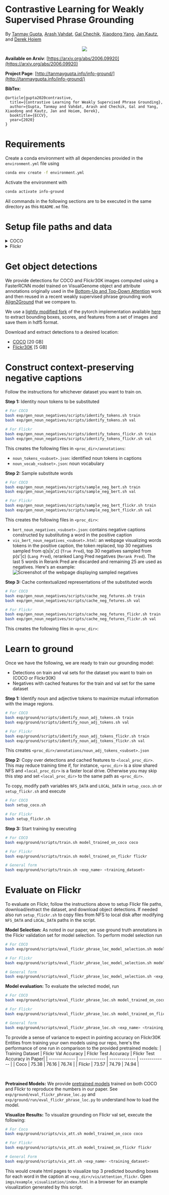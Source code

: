 # Contrastive Learning for Weakly Supervised Phrase Grounding
By [Tanmay Gupta](http://tanmaygupta.info/info-ground/), [Arash Vahdat](http://latentspace.cc/arash_vahdat/), [Gal Chechik](https://chechiklab.biu.ac.il/~gal/), [Xiaodong Yang](https://xiaodongyang.org/), [Jan Kautz](https://research.nvidia.com/person/jan-kautz), and [Derek Hoiem](http://dhoiem.cs.illinois.edu/)

<p align="center">
    <img src="imgs/info-ground-arch.png">
</p>

**Available on Arxiv**: [https://arxiv.org/abs/2006.09920](https://arxiv.org/abs/2006.09920)

**Project Page**: [http://tanmaygupta.info/info-ground/](http://tanmaygupta.info/info-ground/)

**BibTex**:
```
@article{gupta2020contrastive,
  title={Contrastive Learning for Weakly Supervised Phrase Grounding},
  author={Gupta, Tanmay and Vahdat, Arash and Chechik, Gal and Yang, Xiaodong and Kautz, Jan and Hoiem, Derek},
  booktitle={ECCV},
  year={2020}
}
```

# Requirements
Create a conda environment with all dependencies provided in the `environment.yml` file using
```bash
conda env create -f environment.yml
```

Activate the environment with
```bash
conda activate info-ground
```

All commands in the following sections are to be executed in the same directory as this `README.md` file.

# Setup file paths and data

<details><summary>COCO</summary>

Update the following paths in `yaml/coco.yml`:

- `downloads_dir`: directory where COCO data would be downloaded (next section provides commands for downloading and)
- `proc_dir`: directory where processed COCO data would be stored
- `exp_dir`: directory where COCO experiment runs would be saved
- `image_dir`: directory where COCO images would be extracted
- `local_proc_dir`: a local copy of `proc_dir` if frequent reads from `proc_dir` is a problem. This is useful, for example, if `proc_dir` is NFS shared across multiple machines and `local_proc_dir` is local data storage for the machine you want to run experiments on. We provide scripts for copying files from `proc_dir` to `local_proc_dir`.

In my setup `downloads_dir`, `proc_dir`, and `exp_dir` are directories on a shared NFS storage while `image_dir` and `local_proc_dir` point to local storage. 

Once the paths are setup in `yaml/coco.yml`, run the following:
```python
# download COCO images and annotations to downloads_dir
python -m data.coco.download
# extract annotations to coco_proc
python -m data.coco.extract_annos
# extract images to image_dir
python -m data.coco.extract_images
```
</details>

<details><summary>Flickr</summary>

Set the `download_dir` variable in `data/flickr/download.sh` to the location where you would like to download the Flickr30K Entities annotations and splits from the github repository. Now, run the following the download and extract the contents of the downloaded `annotations.zip` file in the same directory:
```bash
# clone Flickr30K Entities github repo and extract annotations and splits
bash data/flickr/download.sh
# process annotations into easy to read json files
bash data/flickr/process_annos.sh
```

For access to Flickr30K images, please follow the instructions <a href="http://bryanplummer.com/Flickr30kEntities/">here</a>. You might be required to fill a form. Download the images to a convenient directory whose path will be referred to as `image_dir`.

Now, update the following paths in `yaml/flickr.yml`:
- `downloads_dir`: directory where Flickr data were downloaded (same as the path provided in download.sh file)
- `anno_dir`: directory where Annotations were extracted from the downloaded `annotations.zip` file. This would be `<downloads_dir>/Annotations`.
- `sent_dir`: directory where Sentences were extracted from the downloaded `annotations.zip` file. This would be `<downloads_dir>/Sentences`.
- `proc_dir`: directory where processed Flickr data would be stored
- `exp_dir`: directory where Flickr experiment runs would be saved
- `image_dir`: directory where Flickr images would be extracted
- `local_proc_dir`: a local copy of `proc_dir` if frequent reads from `proc_dir` is a problem. This is useful, for example, if `proc_dir` is NFS shared across multiple machines and `local_proc_dir` is local data storage for the machine you want to run experiments on. We provide scripts for copying files from `proc_dir` to `local_proc_dir`.

In my setup `downloads_dir`, `proc_dir`, and `exp_dir` are directories on a shared NFS storage while `image_dir` and `local_proc_dir` point to local storage. 


</details>


# Get object detections

We provide detections for COCO and Flickr30K images computed using a FasterRCNN model trained on VisualGenome object and attribute annotations originally used in the [Bottom-Up and Top-Down Attention](https://arxiv.org/abs/1707.07998) work and then reused in a recent weakly supervised phrase grounding work [Align2Ground](https://arxiv.org/abs/1903.11649) that we compare to. 

We use a [lightly modified fork](https://github.com/BigRedT/bottom-up-features) of the pytorch implementation available [here](https://github.com/violetteshev/bottom-up-features) to extract bounding boxes, scores, and features from a set of images and save them in hdf5 format. 

Download and extract detections to a desired location:
- [COCO](https://drive.google.com/file/d/1I70cDM2MEe56tZVq8PELffm3S13uYjHV/view?usp=sharing) [20 GB]
- [Flickr30K](https://drive.google.com/file/d/1CxTY38nKPFe9wikEdpeU-XXMwbFs77GV/view?usp=sharing) [5 GB]


# Construct context-preserving negative captions

Follow the instructions for whichever dataset you want to train on.

**Step 1:** Identity noun tokens to be substituted
```bash
# For COCO
bash exp/gen_noun_negatives/scripts/identify_tokens.sh train
bash exp/gen_noun_negatives/scripts/identify_tokens.sh val

# For Flickr
bash exp/gen_noun_negatives/scripts/identify_tokens_flickr.sh train
bash exp/gen_noun_negatives/scripts/identify_tokens_flickr.sh val
```
This creates the following files in `<proc_dir>/annotations`:
- `noun_tokens_<subset>.json`: identified noun tokens in captions
- `noun_vocab_<subset>.json`: noun vocabulary

**Step 2:** Sample substitute words 
```bash
# For COCO
bash exp/gen_noun_negatives/scripts/sample_neg_bert.sh train
bash exp/gen_noun_negatives/scripts/sample_neg_bert.sh val

# For Flickr
bash exp/gen_noun_negatives/scripts/sample_neg_bert_flickr.sh train
bash exp/gen_noun_negatives/scripts/sample_neg_bert_flickr.sh val
```
This creates the following files in `<proc_dir>`:
- `bert_noun_negatives_<subset>.json`: contains negative captions constructed by substituting a word in the positive caption
- `vis_bert_noun_negatives_<subset>.html`: an webpage visualizing words tokens in the positive caption, the token replaced, top 30 negatives sampled from q(s|s',c) (`True Pred`), top 30 negatives sampled from p(s'|c) (`Lang Pred`), reranked Lang Pred negatives (`Rerank Pred`). The last 5 words in Rerank Pred are discarded and remaining 25 are used as negatives. Here's an example:  
![Screenshot of the webpage displaying sampled negatives](imgs/sampled_negatives.png)

**Step 3:** Cache contextualized representations of the substituted words
```bash
# For COCO
bash exp/gen_noun_negatives/scripts/cache_neg_fetures.sh train
bash exp/gen_noun_negatives/scripts/cache_neg_fetures.sh val

# For Flickr
bash exp/gen_noun_negatives/scripts/cache_neg_fetures_flickr.sh train
bash exp/gen_noun_negatives/scripts/cache_neg_fetures_flickr.sh val
```
This creates the following files in `<proc_dir>`:


# Learn to ground

Once we have the following, we are ready to train our grounding model:
- Detections on train and val sets for the dataset you want to train on (COCO or Flickr30K)
- Negatives with cached features for the train and val set for the same dataset

**Step 1:** Identify noun and adjective tokens to maximize mutual information with the image regions.
```bash
# For COCO
bash exp/ground/scripts/identify_noun_adj_tokens.sh train
bash exp/ground/scripts/identify_noun_adj_tokens.sh val

# For Flickr
bash exp/ground/scripts/identify_noun_adj_tokens_flickr.sh train
bash exp/ground/scripts/identify_noun_adj_tokens_flickr.sh val
```
This creates `<proc_dir>/annotations/noun_adj_tokens_<subset>.json`

**Step 2:** Copy over detections and cached features to `<local_proc_dir>`. This may reduce training time if, for instance, `<proc_dir>` is a slow shared NFS and `<local_proc_dir>` is a faster local drive. Otherwise you may skip this step and set `<local_proc_dir>` to the same path as `<proc_dir>`.

To copy, modify path variables `NFS_DATA` and `LOCAL_DATA` in `setup_coco.sh` or `setup_flickr.sh` and execute 
```bash
# For COCO
bash setup_coco.sh

# For Flickr
bash setup_flickr.sh
```

**Step 3:** Start training by executing
```bash
# For COCO
bash exp/ground/scripts/train.sh model_trained_on_coco coco

# For Flickr
bash exp/ground/scripts/train.sh model_trained_on_flickr flickr

# General form
bash exp/ground/scripts/train.sh <exp_name> <training_dataset>
```

# Evaluate on Flickr
To evaluate on Flickr, follow the instructions above to setup Flickr file paths, download/extract the dataset, and download object detections. If needed also run `setup_flickr.sh` to copy files from NFS to local disk after modifying `NFS_DATA` and `LOCAL_DATA` paths in the script.

**Model Selection:** As noted in our paper, we use ground truth annotations in the Flickr validation set for model selection. To perform model selection run
```bash
# For COCO
bash exp/ground/scripts/eval_flickr_phrase_loc_model_selection.sh model_trained_on_coco coco

# For Flickr
bash exp/ground/scripts/eval_flickr_phrase_loc_model_selection.sh model_trained_on_flickr flickr

# General form
bash exp/ground/scripts/eval_flickr_phrase_loc_model_selection.sh <exp_name> <training_dataset>
```

**Model evaluation:** To evaluate the selected model, run 
```bash
# For COCO
bash exp/ground/scripts/eval_flickr_phrase_loc.sh model_trained_on_coco coco

# For Flickr
bash exp/ground/scripts/eval_flickr_phrase_loc.sh model_trained_on_flickr flickr

# General form
bash exp/ground/scripts/eval_flickr_phrase_loc.sh <exp_name> <training_dataset>
```

To provide a sense of variance to expect in pointing accuracy on Flickr30K Entities from training your own models using our repo, here's the performance of one run in comparison to the provided pretrained models:
| Training Dataset  | Flickr Val Accuracy | Flickr Test Accuracy | Flickr Test Accuracy in Paper|
| ------------- | ------------- | ------------- | ------------- |
| Coco  | 75.38  | 76.16 | 76.74 |
| Flickr  | 73.57  | 74.79 | 74.94 |

<br>

**Pretrained Models:** We provide [pretrained models](https://drive.google.com/file/d/1I1IRONgO5DAMlyl55--OovOqPvr7rb7X/view?usp=sharing) trained on both COCO and Flickr to reproduce the numbers in our paper. See `exp/ground/eval_flickr_phrase_loc.py` and `exp/ground/run/eval_flickr_phrase_loc.py` to understand how to load the model.

**Visualize Results:** To visualize grounding on Flickr val set, execute the following:
```bash
# For Coco
bash exp/ground/scripts/vis_att.sh model_trained_on_coco coco

# For Flickr
bash exp/ground/scripts/vis_att.sh model_trained_on_flickr flickr

# General Form
bash exp/ground/scripts/vis_att.sh <exp_name> <training_dataset>
``` 
This would create html pages to visualize top 3 predicted bounding boxes for each word in the caption at `<exp_dir>/vis/attention_flickr`. Open `imgs/example_visualization/index.html` in a browser for an example visualization generated by this script.
